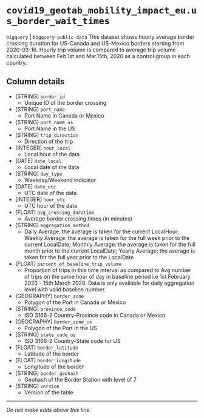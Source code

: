 # `covid19_geotab_mobility_impact_eu.us_border_wait_times`
`bigquery` | `bigquery-public-data`
This dataset shows hourly average border crossing duration for US-Canada and US-Mexico borders starting from 2020-03-16. Hourly trip volume is compared to average trip volume calculated between Feb.1st and Mar.15th, 2020 as a control group in each country.

## Column details
* [STRING]    `border_id`
  - Unique ID of the border crossing
* [STRING]    `port_name`
  - Port Name in Canada or Mexico
* [STRING]    `port_name_us`
  - Port Name in the US
* [STRING]    `trip_direction`
  - Direction of the trip
* [INTEGER]   `hour_local`
  - Local hour of the data
* [DATE]      `date_local`
  - Local date of the data
* [STRING]    `day_type`
  - Weekday/Weekend indicator
* [DATE]      `date_utc`
  - UTC date of the data
* [INTEGER]   `hour_utc`
  - UTC hour of the data
* [FLOAT]     `avg_crossing_duration`
  - Average border crossing times (in minutes)
* [STRING]    `aggregation_method`
  - Daily Average: the average is taken for the current LocalHour; Weekly Average: the average is taken for the full week prior to the current LocalDate; Monthly Average: the average is taken for the full month prior to the current LocalDate; Yearly Average: the average is taken for the full year prior to the LocalDate
* [FLOAT]     `percent_of_baseline_trip_volume`
  - Proportion of trips in this time interval as compared to Avg number of trips on the same hour of day in baseline period i.e 1st February 2020 - 15th March 2020. Data is only available for daily aggregation level with valid baseline number.
* [GEOGRAPHY] `border_zone`
  - Polygon of the Port in Canada or Mexico
* [STRING]    `province_code`
  - ISO 3166-2 Country-Province code in Canada or Mexico
* [GEOGRAPHY] `border_zone_us`
  - Polygon of the Port in the US
* [STRING]    `state_code_us`
  - ISO 3166-2 Country-State code for US
* [FLOAT]     `border_latitude`
  - Latitude of the border
* [FLOAT]     `border_longitude`
  - Longitude of the border
* [STRING]    `border_geohash`
  - Geohash of the Border Station with level of 7
* [STRING]    `version`
  - Version of the table

-------------------------------------------------------------------------------
*Do not make edits above this line.*
